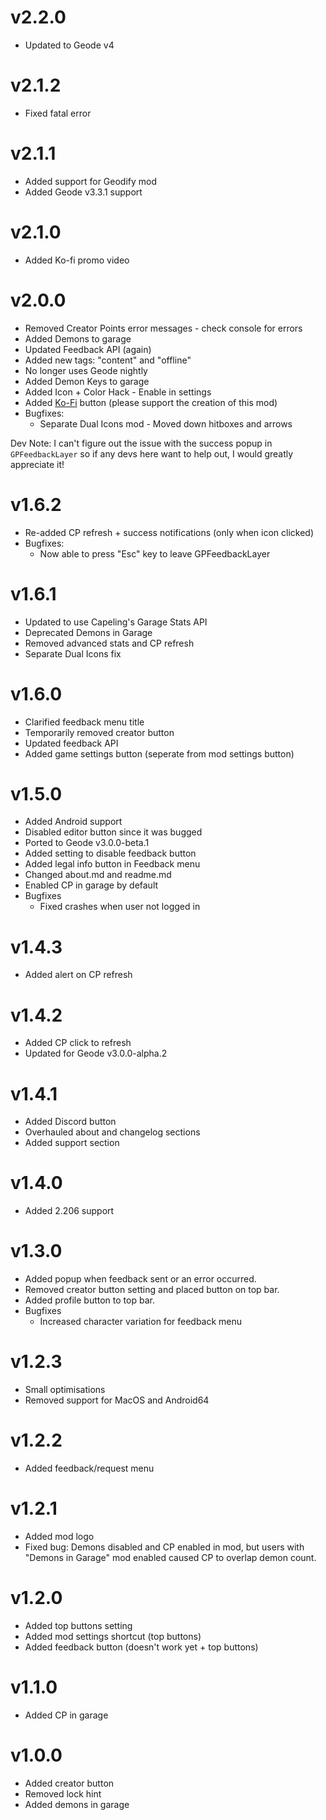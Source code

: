 # v2.2.0

- Updated to Geode v4

# v2.1.2

- Fixed fatal error

# v2.1.1

- Added support for Geodify mod
- Added Geode v3.3.1 support

# v2.1.0

- Added Ko-fi promo video

# v2.0.0

- Removed Creator Points error messages - check console for errors
- Added Demons to garage
- Updated Feedback API (again)
- Added new tags: "content" and "offline"
- No longer uses Geode nightly
- Added Demon Keys to garage
- Added Icon + Color Hack - Enable in settings
- Added [Ko-Fi](https://ko-fi.com/omgrod) button (please support the creation of this mod)
- Bugfixes:
    - Separate Dual Icons mod - Moved down hitboxes and arrows

Dev Note: I can't figure out the issue with the success popup in `GPFeedbackLayer` so if any devs here want to help out, I would greatly appreciate it!

# v1.6.2

- Re-added CP refresh + success notifications (only when icon clicked)
- Bugfixes:
    - Now able to press "Esc" key to leave GPFeedbackLayer

# v1.6.1

- Updated to use Capeling's Garage Stats API
- Deprecated Demons in Garage
- Removed advanced stats and CP refresh
- Separate Dual Icons fix

# v1.6.0

- Clarified feedback menu title
- Temporarily removed creator button
- Updated feedback API
- Added game settings button (seperate from mod settings button)

# v1.5.0

- Added Android support
- Disabled editor button since it was bugged
- Ported to Geode v3.0.0-beta.1
- Added setting to disable feedback button
- Added legal info button in Feedback menu
- Changed about.md and readme.md
- Enabled CP in garage by default
- Bugfixes
    - Fixed crashes when user not logged in

# v1.4.3

- Added alert on CP refresh

# v1.4.2

- Added CP click to refresh
- Updated for Geode v3.0.0-alpha.2

# v1.4.1

- Added Discord button
- Overhauled about and changelog sections
- Added support section

# v1.4.0

- Added 2.206 support

# v1.3.0

- Added popup when feedback sent or an error occurred.
- Removed creator button setting and placed button on top bar.
- Added profile button to top bar.
- Bugfixes
    - Increased character variation for feedback menu

# v1.2.3

- Small optimisations
- Removed support for MacOS and Android64

# v1.2.2

- Added feedback/request menu

# v1.2.1

- Added mod logo
- Fixed bug: Demons disabled and CP enabled in mod, but users with "Demons in Garage" mod enabled caused CP to overlap demon count.

# v1.2.0

- Added top buttons setting
- Added mod settings shortcut (top buttons)
- Added feedback button (doesn't work yet + top buttons)

# v1.1.0

- Added CP in garage

# v1.0.0

- Added creator button
- Removed lock hint
- Added demons in garage